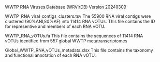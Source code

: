 WWTP RNA Viruses Database (WRVirDB) Version 20240309

WWTP_RNA_viral_contigs_clusters.tsv
The 55900 RNA viral contigs were clustered (90%ANI,80%AF) into 11414 RNA vOTUs. This file contains the ID for representive and members of each RNA vOTU.

WWTP_RNA_vOTUs.fa
This file contains the sequences of 11414 RNA vOTUs identified from 557 global WWTP metatranscriptomes

Global_WWTP_RNA_vOTUs_metadata.xlsx
This file contains the taxonomy and functional annotation of each RNA vOTU. 